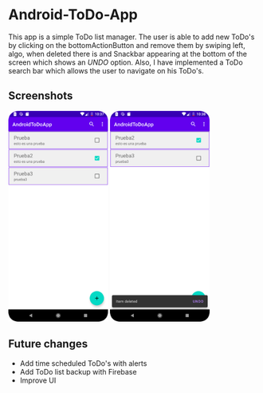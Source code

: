 # Android-ToDo-App

This app is a simple ToDo list manager. The user is able to add new ToDo's by clicking on the bottomActionButton
and remove them by swiping left, algo, when deleted there is and Snackbar appearing at the bottom of the screen 
which shows an _UNDO_ option. Also, I have implemented a ToDo search bar which allows the user to navigate 
on his ToDo's.

## Screenshots
<div>
    <img style="display: inline-block" src="https://github.com/dhrodao/Android-ToDo-App/blob/master/docs/screenshot_list.png" alt="Demo list" data-canonical-src="docs/screenshot_list.png" width="200"/>
    <img style="display: inline-block" src="https://github.com/dhrodao/Android-ToDo-App/blob/master/docs/screenshot_deleted.png" alt="Demo deleted" data-canonical-src="docs/screenshot_deleted.png" width="200"/>
</div>

## Future changes

- Add time scheduled ToDo's with alerts
- Add ToDo list backup with Firebase
- Improve UI
